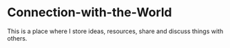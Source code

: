 # Connection-with-the-World
This is a place where I store ideas, resources, share and discuss things with others.
